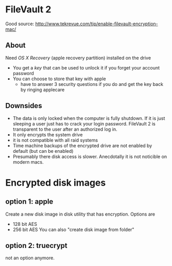 # FileVault 2

Good source: http://www.tekrevue.com/tip/enable-filevault-encryption-mac/

## About

Need _OS X Recovery_ (apple recovery partition) installed on the drive

* You get a _key_ that can be used to unlock it if  you forget your account password
* You can choose to store that key with apple
    * have to answer 3 security questions if you do and get the key back by ringing applecare

## Downsides

* The data is only locked when the computer is fully shutdown. If it is just
  sleeping a user just has to crack your login password. FileVault 2 is
  transparent to the user after an authorized log in.
* It only encrypts the system drive
* it is not compatible with all raid systems
* Time machine backups of the encrypted drive are not enabled by default (but can be enabled)
* Presumably there disk access is slower. Anecdotally it is not noticible on modern macs.


# Encrypted disk images

## option 1: apple

Create a new disk image in disk utility that has encryption. Options are
* 128 bit AES
* 256 bit AES
You can also "create disk image from folder"


## option 2: truecrypt

not an option anymore.
